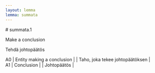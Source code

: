 ```yaml
---
layout: lemma
lemma: summata
---
```


<div class="sense">
# <span class="sensename">summata.1</span>

<span class="description">Make a conclusion</span>



<span class="description">Tehdä johtopäätös</span>

A0 | Entity making a conclusion |   | Taho, joka tekee johtopäätöksen |  
A1 | Conclusion |   | Johtopäätös |  

</div>


